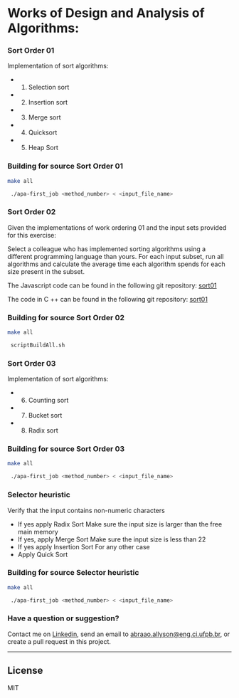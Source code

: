# Works of Design and Analysis of Algorithms:

### Sort Order 01
Implementation of sort algorithms:
  - 1. Selection sort
  - 2. Insertion sort
  - 3. Merge sort
  - 4. Quicksort
  - 5. Heap Sort
  
  

### Building for source Sort Order 01
  ```sh
  make all
   ```
  ```sh
   ./apa-first_job <method_number> < <input_file_name>
  ```
  
  
### Sort Order 02
  Given the implementations of work ordering 01 and the input sets provided for this exercise:

Select a colleague who has implemented sorting algorithms using a different programming language than yours.
For each input subset, run all algorithms and calculate the average time each algorithm spends for each size present in the subset.
  
  The Javascript code can be found in the following git repository: [sort01](https://github.com/bezerrathm/Design-And-Analysis-Of-Computer-Algorithms/)


The code in C ++ can be found in the following git repository:  [sort01](https://github.com/AbraaoHonorio/Design-and-Analysis-of-Algorithms/tree/master/Sorting%2001)
  
  
  
### Building for source Sort Order 02
  ```sh
  make all
   ```
  ```sh
   scriptBuildAll.sh
  ```
  
### Sort Order 03
Implementation of sort algorithms:
  - 6. Counting sort 
  - 7. Bucket sort
  - 8. Radix sort
 
  

### Building for source Sort Order  03
  ```sh
  make all
   ```
  ```sh
   ./apa-first_job <method_number> < <input_file_name>
  ```


### Selector heuristic

Verify that the input contains non-numeric characters
  - If yes apply Radix Sort
Make sure the input size is larger than the free main memory
  - If yes, apply Merge Sort
Make sure the input size is less than 22
  - If yes apply Insertion Sort
For any other case
  - Apply Quick Sort

### Building for source Selector heuristic


  ```sh
  make all
   ```
  ```sh
   ./apa-first_job <method_number> < <input_file_name>
  ```
  
  
  
  
### Have a question or suggestion?			

 Contact me on [Linkedin](https://br.linkedin.com/in/abraaohonorio), send an email to abraao.allyson@eng.ci.ufpb.br, or create a pull request in this project. 

---
  
  License
----
MIT
